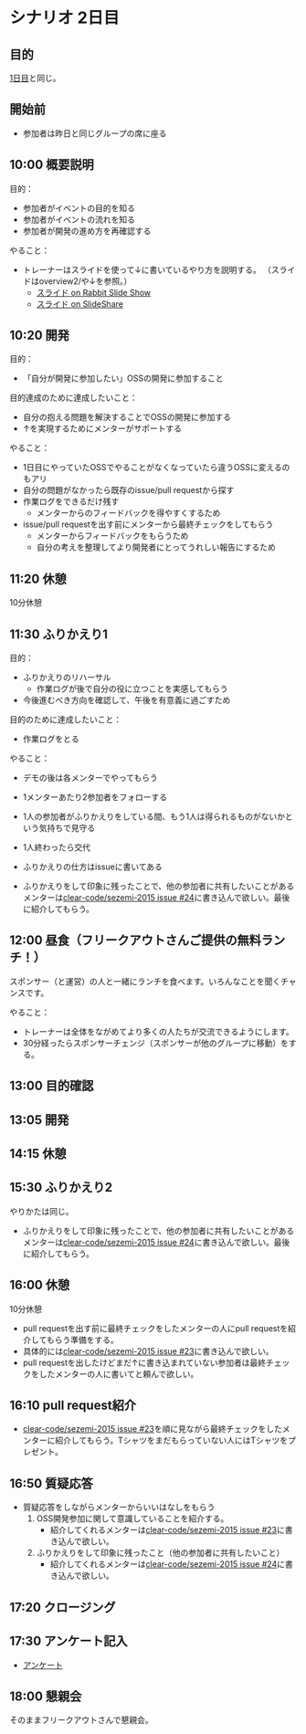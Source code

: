 # シナリオ 2日目

## 目的

[1日目](scenario2.md)と同じ。

## 開始前

  * 参加者は昨日と同じグループの席に座る

## 10:00 概要説明

目的：

  * 参加者がイベントの目的を知る
  * 参加者がイベントの流れを知る
  * 参加者が開発の進め方を再確認する

やること：

  * トレーナーはスライドを使って↓に書いているやり方を説明する。
    （スライドはoverview2/や↓を参照。）
    * [スライド on Rabbit Slide Show](http://slide.rabbit-shocker.org/authors/kou/sezemi-2015-oss-hack-weekend-overview1/)
    * [スライド on SlideShare](http://www.slideshare.net/kou/sezemi-2015-oss-hack-weekend-overview1)

## 10:20 開発

目的：

  * 「自分が開発に参加したい」OSSの開発に参加すること

目的達成のために達成したいこと：

  * 自分の抱える問題を解決することでOSSの開発に参加する
  * ↑を実現するためにメンターがサポートする

やること：

  * 1日目にやっていたOSSでやることがなくなっていたら違うOSSに変えるのもアリ
  * 自分の問題がなかったら既存のissue/pull requestから探す
  * 作業ログをできるだけ残す
    * メンターからのフィードバックを得やすくするため
  * issue/pull requestを出す前にメンターから最終チェックをしてもらう
    * メンターからフィードバックをもらうため
    * 自分の考えを整理してより開発者にとってうれしい報告にするため

## 11:20 休憩

10分休憩

## 11:30 ふりかえり1

目的：

  * ふりかえりのリハーサル
    * 作業ログが後で自分の役に立つことを実感してもらう
  * 今後進むべき方向を確認して、午後を有意義に過ごすため

目的のために達成したいこと：

  * 作業ログをとる

やること：

  * デモの後は各メンターでやってもらう
  * 1メンターあたり2参加者をフォローする
  * 1人の参加者がふりかえりをしている間、もう1人は得られるものがないかという気持ちで見守る
  * 1人終わったら交代
  * ふりかえりの仕方はissueに書いてある

  * ふりかえりをして印象に残ったことで、他の参加者に共有したいことがあるメンターは[clear-code/sezemi-2015 issue #24](https://github.com/clear-code/sezemi-2015/issues/24)に書き込んで欲しい。最後に紹介してもらう。

## 12:00 昼食（フリークアウトさんご提供の無料ランチ！）

スポンサー（と運営）の人と一緒にランチを食べます。いろんなことを聞くチャ
ンスです。

やること：
  * トレーナーは全体をながめてより多くの人たちが交流できるようにします。
  * 30分経ったらスポンサーチェンジ（スポンサーが他のグループに移動）をする。

## 13:00 目的確認

## 13:05 開発

## 14:15 休憩

## 15:30 ふりかえり2

やりかたは同じ。

  * ふりかえりをして印象に残ったことで、他の参加者に共有したいことがあるメンターは[clear-code/sezemi-2015 issue #24](https://github.com/clear-code/sezemi-2015/issues/24)に書き込んで欲しい。最後に紹介してもらう。

## 16:00 休憩

10分休憩

  * pull requestを出す前に最終チェックをしたメンターの人にpull requestを紹介してもらう準備をする。
  * 具体的には[clear-code/sezemi-2015 issue #23](https://github.com/clear-code/sezemi-2015/issues/23)に書き込んで欲しい。
  * pull requestを出したけどまだ↑に書き込まれていない参加者は最終チェックをしたメンターの人に書いてと頼んで欲しい。

## 16:10 pull request紹介

  * [clear-code/sezemi-2015 issue #23](https://github.com/clear-code/sezemi-2015/issues/23)を順に見ながら最終チェックをしたメンターに紹介してもらう。Tシャツをまだもらっていない人にはTシャツをプレゼント。

## 16:50 質疑応答

  * 質疑応答をしながらメンターからいいはなしをもらう
    1. OSS開発参加に関して意識していることを紹介する。
       * 紹介してくれるメンターは[clear-code/sezemi-2015 issue #23](https://github.com/clear-code/sezemi-2015/issues/23)に書き込んで欲しい。
    2. ふりかえりをして印象に残ったこと（他の参加者に共有したいこと）
       * 紹介してくれるメンターは[clear-code/sezemi-2015 issue #24](https://github.com/clear-code/sezemi-2015/issues/24)に書き込んで欲しい。

## 17:20 クロージング

## 17:30 アンケート記入

  * [アンケート](https://creativesurvey.com/reply/18e6ba5642431a5c552835e64bcc19)

## 18:00 懇親会

そのままフリークアウトさんで懇親会。

